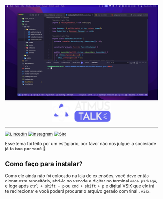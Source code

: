 
<section align="center">
  <img style="width: 38rem;" src="https://raw.githubusercontent.com/AninhaPardini/images-for-github/main/atmus-talk-theme-preview.png?token=GHSAT0AAAAAACNPADSDINBZRXZ7JU243GSCZOKXYIA" alt="Logo Atmus">
</section>

<section align="center">
  <img style="width: 12rem;" src="https://raw.githubusercontent.com/AninhaPardini/images-for-github/main/logo_atmus_talk_branca.png?token=GHSAT0AAAAAACNJ5CBR3XHQZZLAXLJBSSEAZOKZG7Q" alt="Logo Atmus">
  <!-- <h1>Atmus Talk</h1> -->
</section>

------

[![LinkedIn](https://img.shields.io/badge/LinkedIn-0077B5?style=for-the-badge&logo=linkedin&logoColor=white)](https://www.linkedin.com/company/atmus-tecnologia/)
[![Instagram](https://img.shields.io/badge/Instagram-E4405F?style=for-the-badge&logo=instagram&logoColor=white)](https://www.instagram.com/atmus.tecnologia)
[![Site](https://img.shields.io/badge/Nosso-Site-6366F1?style=for-the-badge&logo=Google-chrome&logoColor=white)](https://atmustalk.com.br/app/dashboard)

Esse tema foi feito por um estágiario, por favor não nos julgue, a sociedade já fa isso por você 🤝

## Como faço para instalar?

Como ele ainda não foi colocado na loja de extensões, você deve então clonar este repositório, abri-lo no vscode e digitar no terminal ```vsce package```, e logo após ```ctrl + shift + p``` ou ```cmd + shift + p``` e digital VSIX que ele irá te redirecionar e você poderá procurar o arquivo gerado com final ```.visx```.



